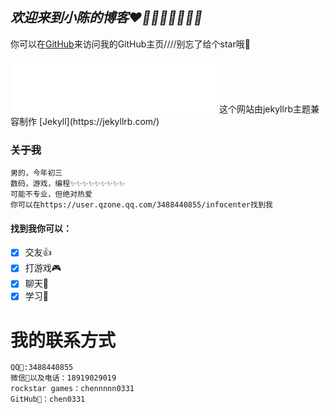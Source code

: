 ## ***欢迎来到小陈的博客❤🤍🖤🤎💜💚💛💛***

你可以在[GitHub](https://github.com/chen0331/)来访问我的GitHub主页////别忘了给个star哦🙌
<iframe frameborder="no" border="0" marginwidth="0" marginheight="0" width=330 height=86 src="//music.163.com/outchain/player?type=2&id=1389016152&auto=1&height=66"></iframe>
这个网站由jekyllrb主题兼容制作 [Jekyll](https://jekyllrb.com/) 

### ~~关于我~~

```
男的，今年初三
数码，游戏，编程✨✨✨✨✨✨✨✨✨
可能不专业，但绝对热爱
你可以在https://user.qzone.qq.com/3488440855/infocenter找到我
```
#### 找到我你可以：
- [x] 交友👍
- [x] 打游戏🎮
- [x] 聊天🤳
- [x] 学习📕
# 我的联系方式
```
QQ🐧:3488440855
微信📱以及电话：18919029019
rockstar games：chennnnn0331
GitHub👾：chen0331
```

